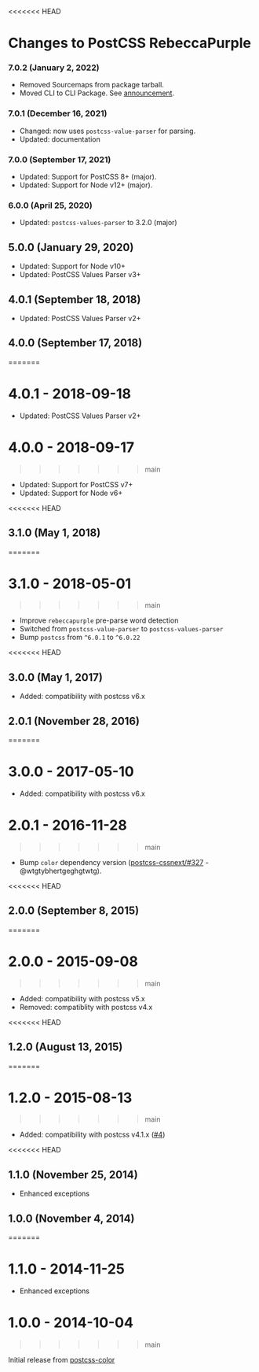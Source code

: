 <<<<<<< HEAD
# Changes to PostCSS RebeccaPurple

### 7.0.2 (January 2, 2022)

- Removed Sourcemaps from package tarball.
- Moved CLI to CLI Package. See [announcement](https://github.com/csstools/postcss-plugins/discussions/121).

### 7.0.1 (December 16, 2021)

- Changed: now uses `postcss-value-parser` for parsing.
- Updated: documentation

### 7.0.0 (September 17, 2021)

- Updated: Support for PostCSS 8+ (major).
- Updated: Support for Node v12+ (major).

### 6.0.0 (April 25, 2020)

- Updated: `postcss-values-parser` to 3.2.0 (major)

## 5.0.0 (January 29, 2020)

- Updated: Support for Node v10+
- Updated: PostCSS Values Parser v3+

## 4.0.1 (September 18, 2018)

- Updated: PostCSS Values Parser v2+

## 4.0.0 (September 17, 2018)
=======
# 4.0.1 - 2018-09-18

- Updated: PostCSS Values Parser v2+

# 4.0.0 - 2018-09-17
>>>>>>> main

- Updated: Support for PostCSS v7+
- Updated: Support for Node v6+

<<<<<<< HEAD
## 3.1.0 (May 1, 2018)
=======
# 3.1.0 - 2018-05-01
>>>>>>> main

- Improve `rebeccapurple` pre-parse word detection
- Switched from `postcss-value-parser` to `postcss-values-parser`
- Bump `postcss` from `^6.0.1` to `^6.0.22`

<<<<<<< HEAD
## 3.0.0 (May 1, 2017)

- Added: compatibility with postcss v6.x

## 2.0.1 (November 28, 2016)
=======
# 3.0.0 - 2017-05-10

- Added: compatibility with postcss v6.x

# 2.0.1 - 2016-11-28
>>>>>>> main

- Bump `color` dependency version
([postcss-cssnext/#327](https://github.com/MoOx/postcss-cssnext/issues/327) - @wtgtybhertgeghgtwtg).

<<<<<<< HEAD
## 2.0.0 (September 8, 2015)
=======
# 2.0.0 - 2015-09-08
>>>>>>> main

- Added: compatibility with postcss v5.x
- Removed: compatiblity with postcss v4.x

<<<<<<< HEAD
## 1.2.0 (August 13, 2015)
=======
# 1.2.0 - 2015-08-13
>>>>>>> main

- Added: compatibility with postcss v4.1.x
([#4](https://github.com/postcss/postcss-color-rebeccapurple/pull/4))

<<<<<<< HEAD
## 1.1.0 (November 25, 2014)

- Enhanced exceptions

## 1.0.0 (November 4, 2014)
=======
# 1.1.0 - 2014-11-25

- Enhanced exceptions

# 1.0.0 - 2014-10-04
>>>>>>> main

Initial release from [postcss-color](https://github.com/postcss/postcss-color)

